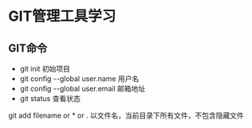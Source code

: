 # GIT管理工具学习

## GIT命令
 - git init 初始项目
 - git config --global user.name 用户名
 - git config --global user.email 邮箱地址
 - git status 查看状态
 
 git add filename or * or . 以文件名，当前目录下所有文件，不包含隐藏文件
 


